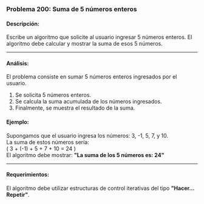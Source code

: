 ### Problema 200: Suma de 5 números enteros

#### Descripción:  
Escribe un algoritmo que solicite al usuario ingresar 5 números enteros. El algoritmo debe calcular y mostrar la suma de esos 5 números.

---

#### Análisis:  
El problema consiste en sumar 5 números enteros ingresados por el usuario.  
1. Se solicita 5 números enteros.
2. Se calcula la suma acumulada de los números ingresados.
3. Finalmente, se muestra el resultado de la suma.

#### Ejemplo:  
Supongamos que el usuario ingresa los números: 3, -1, 5, 7, y 10.  
La suma de estos números sería:  
\( 3 + (-1) + 5 + 7 + 10 = 24 \)  
El algoritmo debe mostrar: **"La suma de los 5 números es: 24"**

---

#### Requerimientos:  
El algoritmo debe utilizar estructuras de control iterativas del tipo **"Hacer... Repetir"**.
